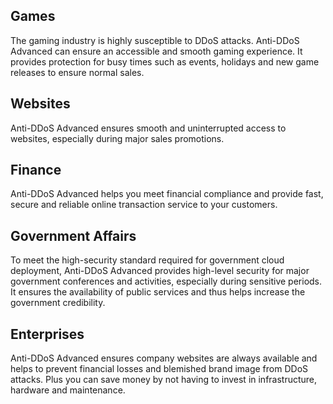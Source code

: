 ﻿[//]: # (chinagitpath:XXXXX)

## Games
The gaming industry is highly susceptible to DDoS attacks. Anti-DDoS Advanced can ensure an accessible and smooth gaming experience. It provides protection for busy times such as events, holidays and new game releases to ensure normal sales.
## Websites
Anti-DDoS Advanced ensures smooth and uninterrupted access to websites, especially during major sales promotions.
## Finance
Anti-DDoS Advanced helps you meet financial compliance and provide fast, secure and reliable online transaction service to your customers.
## Government Affairs
To meet the high-security standard required for government cloud deployment, Anti-DDoS Advanced provides high-level security for major government conferences and activities, especially during sensitive periods. It ensures the availability of public services and thus helps increase the government credibility.
## Enterprises
Anti-DDoS Advanced ensures company websites are always available and helps to prevent financial losses and blemished brand image from DDoS attacks. Plus you can save money by not having to invest in infrastructure, hardware and maintenance. 
